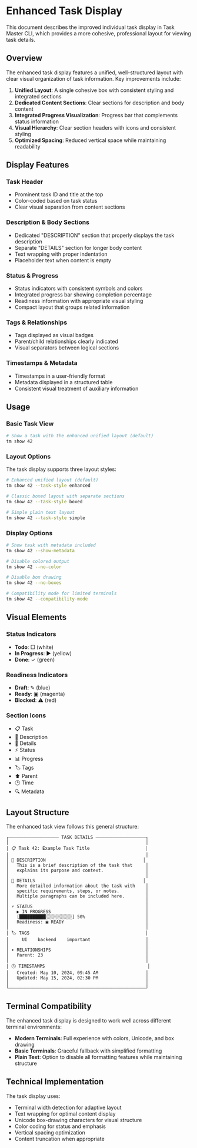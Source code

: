 # Enhanced Task Display

This document describes the improved individual task display in Task Master CLI, which provides a more cohesive, professional layout for viewing task details.

## Overview

The enhanced task display features a unified, well-structured layout with clear visual organization of task information. Key improvements include:

1. **Unified Layout**: A single cohesive box with consistent styling and integrated sections
2. **Dedicated Content Sections**: Clear sections for description and body content
3. **Integrated Progress Visualization**: Progress bar that complements status information
4. **Visual Hierarchy**: Clear section headers with icons and consistent styling
5. **Optimized Spacing**: Reduced vertical space while maintaining readability

## Display Features

### Task Header
- Prominent task ID and title at the top
- Color-coded based on task status
- Clear visual separation from content sections

### Description & Body Sections
- Dedicated "DESCRIPTION" section that properly displays the task description
- Separate "DETAILS" section for longer body content
- Text wrapping with proper indentation
- Placeholder text when content is empty

### Status & Progress
- Status indicators with consistent symbols and colors
- Integrated progress bar showing completion percentage
- Readiness information with appropriate visual styling
- Compact layout that groups related information

### Tags & Relationships
- Tags displayed as visual badges
- Parent/child relationships clearly indicated
- Visual separators between logical sections

### Timestamps & Metadata
- Timestamps in a user-friendly format
- Metadata displayed in a structured table
- Consistent visual treatment of auxiliary information

## Usage

### Basic Task View
```bash
# Show a task with the enhanced unified layout (default)
tm show 42
```

### Layout Options
The task display supports three layout styles:

```bash
# Enhanced unified layout (default)
tm show 42 --task-style enhanced

# Classic boxed layout with separate sections
tm show 42 --task-style boxed

# Simple plain text layout
tm show 42 --task-style simple
```

### Display Options

```bash
# Show task with metadata included
tm show 42 --show-metadata

# Disable colored output
tm show 42 --no-color

# Disable box drawing
tm show 42 --no-boxes

# Compatibility mode for limited terminals
tm show 42 --compatibility-mode
```

## Visual Elements

### Status Indicators
- **Todo**: □ (white)
- **In Progress**: ▶ (yellow)
- **Done**: ✓ (green)

### Readiness Indicators
- **Draft**: ✎ (blue)
- **Ready**: ▣ (magenta)
- **Blocked**: ⚠ (red)

### Section Icons
- 📋 Task
- 📝 Description
- 📄 Details
- ⚡ Status
- 📊 Progress
- 🏷️ Tags
- ⬆️ Parent
- 🕒 Time
- 🔍 Metadata

## Layout Structure

The enhanced task view follows this general structure:

```
┌─────────────────── TASK DETAILS ───────────────────┐
│                                                    │
│ 📋 Task 42: Example Task Title                     │
│                                                    │
│ 📝 DESCRIPTION                                     │
│   This is a brief description of the task that     │
│   explains its purpose and context.                │
│                                                    │
│ 📄 DETAILS                                         │
│   More detailed information about the task with    │
│   specific requirements, steps, or notes.          │
│   Multiple paragraphs can be included here.        │
│                                                    │
│ ⚡ STATUS                                           │
│   ▶ IN PROGRESS                                    │
│   [██████████░░░░░░░░░░] 50%                       │
│   Readiness: ▣ READY                               │
│                                                    │
│ 🏷️ TAGS                                            │
│     UI    backend    important                     │
│                                                    │
│ ⬆️ RELATIONSHIPS                                    │
│   Parent: 23                                       │
│                                                    │
│ 🕒 TIMESTAMPS                                       │
│   Created: May 10, 2024, 09:45 AM                  │
│   Updated: May 15, 2024, 02:30 PM                  │
│                                                    │
└────────────────────────────────────────────────────┘
```

## Terminal Compatibility

The enhanced task display is designed to work well across different terminal environments:

- **Modern Terminals**: Full experience with colors, Unicode, and box drawing
- **Basic Terminals**: Graceful fallback with simplified formatting
- **Plain Text**: Option to disable all formatting features while maintaining structure

## Technical Implementation

The task display uses:
- Terminal width detection for adaptive layout
- Text wrapping for optimal content display
- Unicode box-drawing characters for visual structure
- Color coding for status and emphasis
- Vertical spacing optimization
- Content truncation when appropriate